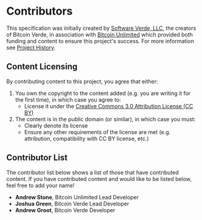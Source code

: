 # Contributors

This specification was initially created by [Software Verde, LLC](https://softwareverde.com/), the creators of Bitcoin Verde, in association with [Bitcoin Unlimited](https://www.bitcoinunlimited.info/) which provided both funding and content to ensure this project's success.
For more information see [Project History](/project-history).

## Content Licensing

By contributing content to this project, you agree that either:

 1. You own the copyright to the content added (e.g. you are writing it for the first time), in which case you agree to:
	 - License it under the [Creative Commons 3.0 Attribution License (CC BY)](https://creativecommons.org/licenses/by/3.0/us/)
 2. The content is in the public domain (or similar), in which case you must:
	 - Clearly denote its license
	 - Ensure any other requirements of the license are met (e.g. attribution, compatibility with CC BY license, etc.)

## Contributor List

The contributor list below shows a list of those that have contributed content.
If you have contributed content and would like to be listed below, feel free to add your name!

 - __Andrew Stone__, Bitcoin Unlimited Lead Developer
 - __Joshua Green__, Bitcoin Verde Lead Developer
 - __Andrew Groot__, Bitcoin Verde Developer